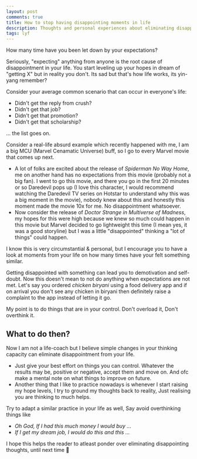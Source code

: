 ```yaml
---
layout: post
comments: true
title: How to stop having disappointing moments in life
description: Thoughts and personal experiences about eliminating disappointment from one's life
tags: lyf
---
```


How many time have you been let down by your expectations?

Seriously, "expecting" anything from anyone is the root cause of disappointment in your life. You start leveling up your hopes in dream of "getting X" but in reality you don't. Its sad but that's how life works, its yin-yang remember?


Consider your average common scenario that can occur in everyone's life:

- Didn't get the reply from crush?
- Didn't get that job?
- Didn't get that promotion?
- Didn't get that scholarship?

... the list goes on.

Consider a real-life absurd example which recently happened with me, I am a big MCU (Marvel Cenamatic Universe) buff, so I go to every Marvel movie that comes up next.
- A lot of folks are excited about the release of _Spiderman No Way Home_, me on another hand has no expectations from this movie (probably not a big fan). I went to go this movie, and there you go in the first 20 minutes or so Daredevil pops up (I love this character, I would recommend watching the Daredevil TV series on Hotstar to understand why this was a big moment in the movie), nobody knew about this and honestly this moment made the movie 10x for me. No disappointment whatsoever.
- Now consider the release of _Doctor Strange in Multiverse of Madness_, my hopes for this were high because we knew so much could happen in this movie but Marvel decided to go lightweight this time (I mean yes, it was a good storyline) but I was a little "disappointed" thinking a "lot of things" could happen.

I know this is very circumstantial & personal, but I encourage you to have a look at moments from your life on how many times have your felt something similar.

Getting disappointed with something can lead you to demotivation and self-doubt.
Now this doesn't mean to not do anything when expectations are not met. 
Let's say you ordered _chicken biryani_ using a food delivery app and if on arrival you don't see any chicken in biryani then definitely raise a complaint to the app instead of letting it go.

My point is to do things that are in your control. Don't overload it, Don't overthink it.

## What to do then?

Now I am not a life-coach but I believe simple changes in your thinking capacity can eliminate disappointment from your life.

- Just give your best effort on things you can control. Whatever the results may be, positive or negative, accept them and move on. And ofc make a mental note on what things to improve on future.
- Another thing that I like to practice nowadays is whenever I start raising my hope levels, I try to ground my thoughts back to reality, Just realising you are thinking to much helps.

Try to adapt a similar practice in your life as well, Say avoid overthinking things like

- _Oh God, If I had this much money I would buy ..._
- _If I get my dream job, I would do this and this ..._


I hope this helps the reader to atleast ponder over eliminating disappointing thoughts, until next time 👋
